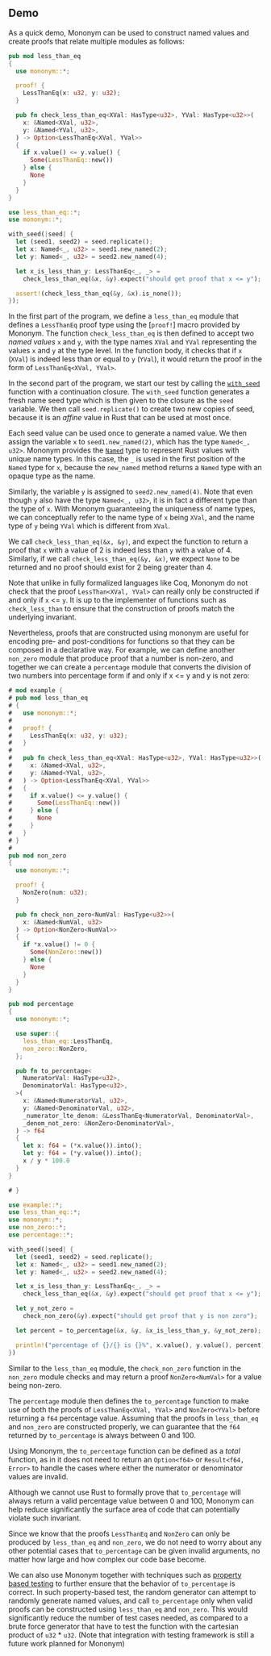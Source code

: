 ## Demo

As a quick demo, Mononym can be used to construct named values and
create proofs that relate multiple modules as follows:

```rust
pub mod less_than_eq
{
  use mononym::*;

  proof! {
    LessThanEq(x: u32, y: u32);
  }

  pub fn check_less_than_eq<XVal: HasType<u32>, YVal: HasType<u32>>(
    x: &Named<XVal, u32>,
    y: &Named<YVal, u32>,
  ) -> Option<LessThanEq<XVal, YVal>>
  {
    if x.value() <= y.value() {
      Some(LessThanEq::new())
    } else {
      None
    }
  }
}

use less_than_eq::*;
use mononym::*;

with_seed(|seed| {
  let (seed1, seed2) = seed.replicate();
  let x: Named<_, u32> = seed1.new_named(2);
  let y: Named<_, u32> = seed2.new_named(4);

  let x_is_less_than_y: LessThanEq<_, _> =
    check_less_than_eq(&x, &y).expect("should get proof that x <= y");

  assert!(check_less_than_eq(&y, &x).is_none());
});
```

In the first part of the program, we define a `less_than_eq` module that defines a `LessThanEq` proof type using the [`proof!`] macro provided by Mononym. The function `check_less_than_eq` is then defined to accept two _named values_ `x` and `y`, with the type names `XVal` and `YVal` representing the values `x` and `y` at the type level. In the function body, it checks that if `x` (`XVal`) is indeed less than or equal to `y` (`YVal`), it would return the proof in the form of `LessThanEq<XVal, YVal>`.

In the second part of the program, we start our test by calling the [`with_seed`](crate::with_seed) function with a continuation closure. The `with_seed` function generates a fresh name seed type which is then given to the closure as the `seed` variable. We then call `seed.replicate()` to create two new copies of seed, because it is an _affine_ value in Rust that can be used at most once.

Each seed value can be used once to generate a named value. We then assign the variable `x` to `seed1.new_named(2)`, which has the type `Named<_, u32>`. Mononym provides the [`Named`](crate::Named) type to represent Rust values with unique name types. In this case, the `_` is used in the first position of the `Named` type for `x`, because the `new_named` method returns a `Named` type with an opaque type as the name.

Similarly, the variable `y` is assigned to `seed2.new_named(4)`. Note that even though `y` also have the type `Named<_, u32>`, it is in fact a different type than the type of `x`. With Mononym guaranteeing the uniqueness of name types, we can conceptually refer to the name type of `x` being `XVal`, and the name type of `y` being `YVal` which is different from `XVal`.

We call `check_less_than_eq(&x, &y)`, and expect the function to return a proof that `x` with a value of 2 is indeed less than `y` with a value of 4. Similarly, if we call `check_less_than_eq(&y, &x)`, we expect `None` to be returned and no proof should exist for 2 being greater than 4.

Note that unlike in fully formalized languages like Coq, Mononym do not check that the proof `LessThan<XVal, YVal>` can really only be constructed if and only if `x` <= `y`. It is up to the implementer of functions such as `check_less_than` to ensure that the construction of proofs match the underlying invariant.

Nevertheless, proofs that are constructed using mononym are useful for encoding pre- and post-conditions for functions so that they can be composed in a declarative way. For example, we can define another `non_zero` module that produce proof that a number is non-zero, and together we can create a `percentage` module that converts the division of two numbers into percentage form if and only if x <= y and y is not zero:

```rust
# mod example {
# pub mod less_than_eq
# {
#   use mononym::*;
#
#   proof! {
#     LessThanEq(x: u32, y: u32);
#   }
#
#   pub fn check_less_than_eq<XVal: HasType<u32>, YVal: HasType<u32>>(
#     x: &Named<XVal, u32>,
#     y: &Named<YVal, u32>,
#   ) -> Option<LessThanEq<XVal, YVal>>
#   {
#     if x.value() <= y.value() {
#       Some(LessThanEq::new())
#     } else {
#       None
#     }
#   }
# }
#
pub mod non_zero
{
  use mononym::*;

  proof! {
    NonZero(num: u32);
  }

  pub fn check_non_zero<NumVal: HasType<u32>>(
    x: &Named<NumVal, u32>
  ) -> Option<NonZero<NumVal>>
  {
    if *x.value() != 0 {
      Some(NonZero::new())
    } else {
      None
    }
  }
}

pub mod percentage
{
  use mononym::*;

  use super::{
    less_than_eq::LessThanEq,
    non_zero::NonZero,
  };

  pub fn to_percentage<
    NumeratorVal: HasType<u32>,
    DenominatorVal: HasType<u32>,
  >(
    x: &Named<NumeratorVal, u32>,
    y: &Named<DenominatorVal, u32>,
    _numerator_lte_denom: &LessThanEq<NumeratorVal, DenominatorVal>,
    _denom_not_zero: &NonZero<DenominatorVal>,
  ) -> f64
  {
    let x: f64 = (*x.value()).into();
    let y: f64 = (*y.value()).into();
    x / y * 100.0
  }
}

# }

use example::*;
use less_than_eq::*;
use mononym::*;
use non_zero::*;
use percentage::*;

with_seed(|seed| {
  let (seed1, seed2) = seed.replicate();
  let x: Named<_, u32> = seed1.new_named(2);
  let y: Named<_, u32> = seed2.new_named(4);

  let x_is_less_than_y: LessThanEq<_, _> =
    check_less_than_eq(&x, &y).expect("should get proof that x <= y");

  let y_not_zero =
    check_non_zero(&y).expect("should get proof that y is non zero");

  let percent = to_percentage(&x, &y, &x_is_less_than_y, &y_not_zero);

  println!("percentage of {}/{} is {}%", x.value(), y.value(), percent);
})
```

Similar to the `less_than_eq` module, the `check_non_zero` function in the `non_zero` module checks and may return a proof `NonZero<NumVal>` for a value being non-zero.

The `percentage` module then defines the `to_percentage` function to make use of both the proofs of `LessThanEq<XVal, YVal>` and `NonZero<YVal>` before returning a `f64` percentage value. Assuming that the proofs in `less_than_eq` and `non_zero` are constructed properly, we can guarantee that the `f64` returned by `to_percentage` is always between 0 and 100.

Using Mononym, the `to_percentage` function can be defined as a _total_ function, as in it does not need to return an `Option<f64>` or `Result<f64, Error>` to handle the cases where either the numerator or denominator values are invalid.

Although we cannot use Rust to formally prove that `to_percentage` will always return a valid percentage value between 0 and 100, Mononym can help reduce significantly the surface area of code that can potentially violate such invariant.

Since we know that the proofs `LessThanEq` and `NonZero` can only be produced by `less_than_eq` and `non_zero`, we do not need to worry about any other potential cases that `to_percentage` can be given invalid arguments, no matter how large and how complex our code base become.

We can also use Mononym together with techniques such as [property based testing](https://github.com/BurntSushi/quickcheck) to further ensure that the behavior of `to_percentage` is correct. In such property-based test, the random generator can attempt to randomly generate named values, and call `to_percentage` only when valid proofs can be constructed using `less_than_eq` and `non_zero`. This would significantly reduce the number of test cases needed, as compared to a brute force generator that have to test the function with the cartesian product of `u32` * `u32`. (Note that integration with testing framework is still a future work planned for Mononym)
